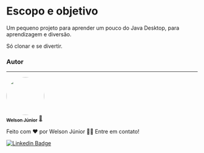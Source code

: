 <h1>Escopo e objetivo</h1>
Um pequeno projeto para aprender um pouco do Java Desktop, para aprendizagem e diversão.

Só clonar e se divertir.  

### Autor
---

<a href="https://www.linkedin.com/in/welson-júnior-25b190193/">
 <img style="border-radius: 50%;" src="https://avatars.githubusercontent.com/u/45244580?v=4" width="100px;" alt=""/>
 <br />
 <sub><b>Welson Júnior</b></sub></a> <a href="https://www.linkedin.com/in/welson-júnior-25b190193/" title="Linkedin">🚀</a>


Feito com ❤️ por Welson Júnior 👋🏽 Entre em contato!

[![Linkedin Badge](https://img.shields.io/badge/-Welson-blue?style=flat-square&logo=Linkedin&logoColor=white&link=https://www.linkedin.com/in/welson-júnior-25b190193/)](https://www.linkedin.com/in/welson-júnior-25b190193/) 
